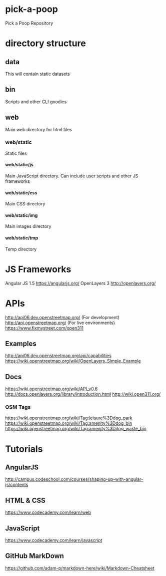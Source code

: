 # pick-a-poop

Pick a Poop Repository

# directory structure

## data

This will contain static datasets

## bin

Scripts and other CLI goodies

## web

Main web directory for html files

### web/static

Static files

#### web/static/js

Main JavaScript directory. Can include user scripts and other JS frameworks

#### web/static/css

Main CSS directory

#### web/static/img

Main images directory

#### web/static/tmp

Temp directory

# JS Frameworks

Angular JS 1.5 https://angularjs.org/
OpenLayers 3 http://openlayers.org/

# APIs

http://api06.dev.openstreetmap.org/ (For development)
http://api.openstreetmap.org/ (For live environments)
https://www.fixmystreet.com/open311

## Examples
http://api06.dev.openstreetmap.org/api/capabilities
https://wiki.openstreetmap.org/wiki/OpenLayers_Simple_Example

## Docs
https://wiki.openstreetmap.org/wiki/API_v0.6
http://docs.openlayers.org/library/introduction.html
http://wiki.open311.org/

### OSM Tags
https://wiki.openstreetmap.org/wiki/Tag:leisure%3Ddog_park
https://wiki.openstreetmap.org/wiki/Tag:amenity%3Ddog_bin
https://wiki.openstreetmap.org/wiki/Tag:amenity%3Ddog_waste_bin

# Tutorials

## AngularJS
http://campus.codeschool.com/courses/shaping-up-with-angular-js/contents

## HTML & CSS
https://www.codecademy.com/learn/web

## JavaScript
https://www.codecademy.com/learn/javascript

## GitHub MarkDown
https://github.com/adam-p/markdown-here/wiki/Markdown-Cheatsheet